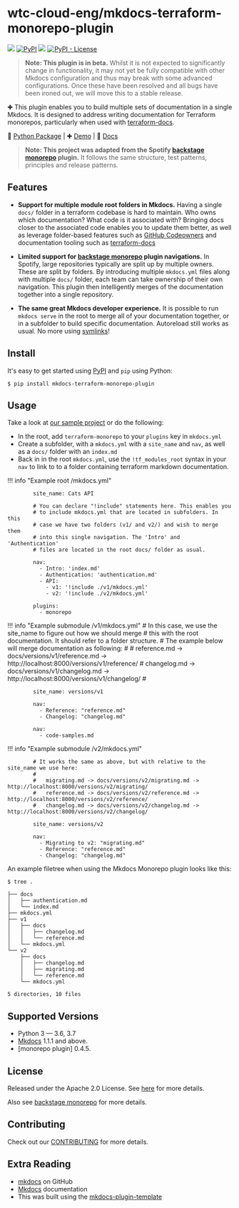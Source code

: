 # wtc-cloud-eng/mkdocs-terraform-monorepo-plugin

[![](https://github.com/wtc-cloud-eng/mkdocs-terraform-monorepo-plugin/workflows/Build%2C%20Test%20%26%20Deploy/badge.svg)](https://github.com/wtc-cloud-eng/mkdocs-terraform-monorepo-plugin/actions)
[![PyPI](https://img.shields.io/pypi/v/mkdocs-terraform-monorepo-plugin)](https://pypi.org/project/mkdocs-terraform-monorepo-plugin/)
![](https://img.shields.io/badge/lifecycle-beta-509bf5.svg)
[![PyPI - License](https://img.shields.io/pypi/l/mkdocs-terraform-monorepo-plugin)](LICENSE)

> **Note: This plugin is in beta.** Whilst it is not expected to significantly change in functionality, it may not yet be fully compatible with other Mkdocs configuration and thus may break with some advanced configurations. Once these have been resolved and all bugs have been ironed out, we will move this to a stable release.

✚ This plugin enables you to build multiple sets of documentation in a single Mkdocs. It is designed to address writing documentation for Terraform monorepos, particularly when used with [terraform-docs].

🐍 [Python Package](https://pypi.org/project/mkdocs-terraform-monorepo-plugin/) | ✚ [Demo](https://spotify.github.io/mkdocs-monorepo-plugin/monorepo-example/) | 📕 [Docs](https://wtc-cloude-eng.github.io/mkdocs-terraform-monorepo-plugin/)

> **Note:  This project was adapted from the Spotify [backstage monorepo] plugin.** It follows the same structure, test patterns, principles and release patterns.

## Features

- **Support for multiple module root folders in Mkdocs.** Having a single `docs/` folder in a terraform codebase is hard to maintain. Who owns which documentation? What code is it associated with? Bringing docs closer to the associated code enables you to update them better, as well as leverage folder-based features such as [GitHub Codeowners] and documentation tooling such as [terraform-docs]

- **Limited support for [backstage monorepo] plugin navigations.** In Spotify, large repositories typically are split up by multiple owners. These are split by folders. By introducing multiple `mkdocs.yml` files along with multiple `docs/` folder, each team can take ownership of their own navigation. This plugin then intelligently merges of the documentation together into a single repository.

- **The same great Mkdocs developer experience.** It is possible to run `mkdocs serve` in the root to merge all of your documentation together, or in a subfolder to build specific documentation. Autoreload still works as usual. No more using [symlinks](https://devdojo.com/tutorials/what-is-a-symlink)!

## Install

It's easy to get started using [PyPI] and `pip` using Python:

```terminal
$ pip install mkdocs-terraform-monorepo-plugin
```

## Usage

Take a look at [our sample project](https://github.com/wtc-cloud-eng/mkdocs-terraform-monorepo-plugin/tree/master/sample-docs) or do the following:

- In the root, add `terraform-monorepo` to your `plugins` key in `mkdocs.yml`
- Create a subfolder, with a `mkdocs.yml` with a `site_name` and `nav`, as well as a `docs/` folder with an `index.md`
- Back in in the root `mkdocs.yml`, use the `!tf_modules_root` syntax in your `nav` to link to to a folder containing terraform markdown documentation.

!!! info "Example root /mkdocs.yml"

            site_name: Cats API

            # You can declare "!include" statements here. This enables you
            # to include mkdocs.yml that are located in subfolders. In this
            # case we have two folders (v1/ and v2/) and wish to merge them
            # into this single navigation. The 'Intro' and 'Authentication'
            # files are located in the root docs/ folder as usual.

            nav:
              - Intro: 'index.md'
              - Authentication: 'authentication.md'
              - API:
                - v1: '!include ./v1/mkdocs.yml'
                - v2: '!include ./v2/mkdocs.yml'

            plugins:
              - monorepo

!!! info "Example submodule /v1/mkdocs.yml"
            # In this case, we use the site_name to figure out how we should merge
            # this with the root documentation. It should refer to a folder structure.
            # The example below will merge documentation as following:
            #
            #   reference.md -> docs/versions/v1/reference.md -> http://localhost:8000/versions/v1/reference/
            #   changelog.md -> docs/versions/v1/changelog.md -> http://localhost:8000/versions/v1/changelog/
            #

            site_name: versions/v1

            nav:
              - Reference: "reference.md"
              - Changelog: "changelog.md"

            nav:
              - code-samples.md

!!! info "Example submodule /v2/mkdocs.yml"

            # It works the same as above, but with relative to the site_name we use here:
            #
            #   migrating.md -> docs/versions/v2/migrating.md -> http://localhost:8000/versions/v2/migrating/
            #   reference.md -> docs/versions/v2/reference.md -> http://localhost:8000/versions/v2/reference/
            #   changelog.md -> docs/versions/v2/changelog.md -> http://localhost:8000/versions/v2/changelog/

            site_name: versions/v2

            nav:
              - Migrating to v2: "migrating.md"
              - Reference: "reference.md"
              - Changelog: "changelog.md"

An example filetree when using the Mkdocs Monorepo plugin looks like this:

```terminal
$ tree .

├── docs
│   ├── authentication.md
│   └── index.md
├── mkdocs.yml
├── v1
│   ├── docs
│   │   ├── changelog.md
│   │   └── reference.md
│   └── mkdocs.yml
└── v2
    ├── docs
    │   ├── changelog.md
    │   ├── migrating.md
    │   └── reference.md
    └── mkdocs.yml

5 directories, 10 files
```

## Supported Versions

- Python 3 &mdash; 3.6, 3.7
- [Mkdocs] 1.1.1 and above.
- [monorepo plugin] 0.4.5.

## License

Released under the Apache 2.0 License. See [here](https://github.com/wtc-cloud-eng/mkdocs-terraform-monorepo-plugin/blob/master/LICENSE) for more details.

Also see [backstage monorepo](https://github.com/backstage/mkdocs-monorepo-plugin/blob/master/LICENSE) for more details.

## Contributing

Check out our [CONTRIBUTING](./CONTRIBUTING.md) for more details.

## Extra Reading

- [mkdocs][mkdocs/mkdocs] on GitHub
- [Mkdocs] documentation
- This was built using the [mkdocs-plugin-template]

[mkdocs/mkdocs]: https://github.com/mkdocs/mkdocs
[mkdocs-plugin-template]: https://github.com/byrnereese/mkdocs-plugin-template
[pypi]: https://pypi.org
[mkdocs]: https://www.mkdocs.org
[backstage monorepo]: https://backstage.github.io/mkdocs-monorepo-plugin/
[github codeowners]: https://help.github.com/en/articles/about-code-
[terraform-docs]: https://terraform-docs.io/
